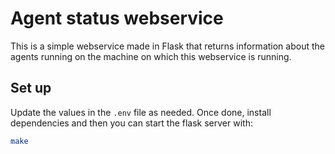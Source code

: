 # Agent status webservice

This is a simple webservice made in Flask that returns information about the
agents running on the machine on which this webservice is running.

## Set up

Update the values in the `.env` file as needed. Once done, install dependencies
and then you can start the flask server with:

```bash
make
```

